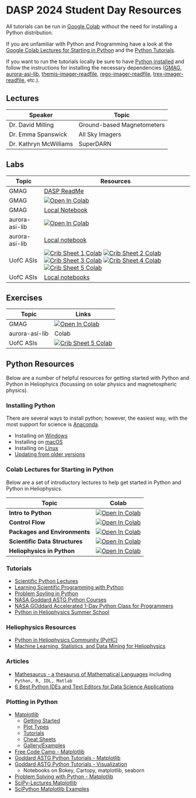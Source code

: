# DASP 2024 Student Day Resources

All tutorials can be run in [Google Colab](https://research.google.com/colaboratory/faq.html) without the need for installing a Python distribution.

If you are unfamiliar with Python and Programming have a look at the [Google Colab Lectures for Starting in Python](#colab-lectures-for-starting-in-python) and the [Python Tutorials](#tutorials). 

If you want to run the tutorials locally be sure to have [Python installed](#installing-python) and follow the instructions for installing the necessary dependencies ([GMAG](/GMAG/README.md#gmag-installation), [aurora-asi-lib](https://aurora-asi-lib.readthedocs.io/en/latest/get_started.html), [themis-imager-readfile](https://github.com/ucalgary-aurora/themis-imager-readfile), [rego-imager-readfile](https://github.com/ucalgary-aurora/rego-imager-readfile), [trex-imager-readfile](https://github.com/ucalgary-aurora/trex-imager-readfile), etc.).

## Lectures

| Speaker | Topic |
|---------|-------|
| Dr. David Milling | Ground-based Magnetometers |
| Dr. Emma Spanswick | All Sky Imagers |
| Dr. Kathryn McWilliams | SuperDARN |

## Labs

| Topic | Resources |
|-------|-----------|
| GMAG  | [DASP ReadMe](/GMAG/README.md) |
| GMAG  | [![Open In Colab](https://colab.research.google.com/assets/colab-badge.svg)](https://colab.research.google.com/github/kylermurphy/DASP_2024/blob/main/GMAG/GMAG_DASP_Colab.ipynb) |
| GMAG  | [Local Notebook](https://github.com/kylermurphy/DASP_2024/blob/main/GMAG/GMAG_DASP_Local.ipynb) |
| aurora-asi-lib |  [![Open In Colab](https://colab.research.google.com/assets/colab-badge.svg)](https://colab.research.google.com/drive/14EqiaMibxc8KjQ3KKefipDSmS1lFpAat?usp=sharing) |
| aurora-asi-lib | [Local notebook](https://github.com/kylermurphy/DASP_2024/blob/main/asilib/2024_dasp_asilib_local.ipynb) |
| UofC ASIs | [![Crib Sheet 1 Colab](https://img.shields.io/badge/Open_Crib_Sheet_1_in_Colab-blue)](https://colab.research.google.com/github/ucalgary-aurora/crib-sheets/blob/main/python/_dasp_colabs/DASP2024_load_cal_plot_single_channel_asi_data.ipynb) [![Crib Sheet 2 Colab](https://img.shields.io/badge/Open_Crib_Sheet_2_in_Colab-blue)](https://colab.research.google.com/github/ucalgary-aurora/crib-sheets/blob/main/python/_dasp_colabs/DASP2024_georeferencing_multi_channel_asi_data.ipynb) [![Crib Sheet 3 Colab](https://img.shields.io/badge/Open_Crib_Sheet_3_in_Colab-blue)](https://colab.research.google.com/github/ucalgary-aurora/crib-sheets/blob/main/python/_dasp_colabs/DASP2024_georeferencing_single_channel_asi_data.ipynb) [![Crib Sheet 4 Colab](https://img.shields.io/badge/Open_Crib_Sheet_4_in_Colab-blue)](https://colab.research.google.com/github/ucalgary-aurora/crib-sheets/blob/main/python/_dasp_colabs/DASP2024_georeferencing_multi_channel_asi_data.ipynb) [![Crib Sheet 5 Colab](https://img.shields.io/badge/Open_Crib_Sheet_5_in_Colab-blue)](https://colab.research.google.com/github/ucalgary-aurora/crib-sheets/blob/main/python/_dasp_colabs/DASP2024_multi_network_mosaic.ipynb) |
| UofC ASIs | [Local notebooks](https://data.phys.ucalgary.ca/working_with_data/index.html#crib-sheets) |

## Exercises

| Topic | Links |
|-------|-------|
| GMAG  |  [![Open In Colab](https://colab.research.google.com/assets/colab-badge.svg)](https://colab.research.google.com/github/kylermurphy/DASP_2024/blob/main/exercises/GMAG_project.ipynb)  |
| aurora-asi-lib | Colab |
| UofC ASIs | [![Crib Sheet 5 Colab](https://colab.research.google.com/assets/colab-badge.svg)](https://colab.research.google.com/github/ucalgary-aurora/crib-sheets/blob/main/python/_dasp_colabs/DASP2024_exercises.ipynb) |

## Python Resources

Below are a number of helpful resources for getting started with Python and Python in Heliophyics (focussing on solar physics and magnetospheric physics). 

### Installing Python

There are several ways to install python; however, the easiest way, with the most support for science is [Anaconda][1]. 

- Installing on [Windows][2]
- Installing on [macOS][3]
- Installing on [Linux][4]
- [Updating from older versions][5]


### Colab Lectures for Starting in Python

Below are a set of introductory lectures to help get started in Python and Python in Heliophysics.

| Topic | Colab |
|-------|-------|
| **Intro to Python** |  [![Open In Colab](https://colab.research.google.com/assets/colab-badge.svg)](https://colab.research.google.com/github/kylermurphy/STFC_SS_2022/blob/main/Notebooks/Intro_to_Python.ipynb) |
| **Control Flow** | [![Open In Colab](https://colab.research.google.com/assets/colab-badge.svg)](https://colab.research.google.com/github/kylermurphy/STFC_SS_2022/blob/main/Notebooks/Control_Flow.ipynb) |
| **Packages and Environments** | [![Open In Colab](https://colab.research.google.com/assets/colab-badge.svg)](https://colab.research.google.com/github/kylermurphy/STFC_SS_2022/blob/main/Notebooks/Packages_and_Environments.ipynb) |
| **Scientific Data Structures** | [![Open In Colab](https://colab.research.google.com/assets/colab-badge.svg)](https://colab.research.google.com/github/kylermurphy/STFC_SS_2022/blob/main/Notebooks/Scientific_Data_Structures.ipynb) |
| **Heliophysics in Python** | [![Open In Colab](https://colab.research.google.com/assets/colab-badge.svg)](https://colab.research.google.com/github/kylermurphy/STFC_SS_2022/blob/main/Notebooks/Heliophysics_in_Python.ipynb) |

### Tutorials

- [Scientific Python Lectures](https://lectures.scientific-python.org/)
- [Learning Scientific Programming with Python](https://scipython.com/)
- [Problem Sovling in Python](https://problemsolvingwithpython.com/)
- [NASA Goddard ASTG Python Courses](https://github.com/astg606/py_courses)
- [NASA GOddard Accelerated 1-Day Python Class for Programmers](https://astg606.github.io/py_courses/one_day_beginner/)
- [Python in Heliophysics Summer School](https://heliopython.org/summer-school)

### Heliophysics Resources

- [Python in Heliophysics Community (PyHC)](https://heliopython.org/)
- [Machine Learning, Statistics, and Data Mining for Heliophysics](https://helioml.org/Introduction/title.html)

### Articles

- [Mathesaurus - a thesaurus of Mathematical Languages](http://mathesaurus.sourceforge.net/) including ```Python, R, IDL, Matlab```
- [6 Best Python IDEs and Text Editors for Data Science Applications](https://medium.com/towards-data-science/6-best-python-ides-and-text-editors-for-data-science-applications-6986c4522e61)

### Plotting in Python

- [Matplotlib](https://matplotlib.org/)
    - [Getting Started](https://matplotlib.org/stable/users/getting_started/)
    - [Plot Types](https://matplotlib.org/stable/plot_types/index.html)
    - [Tutorials](https://matplotlib.org/stable/tutorials/index)
    - [Cheat Sheets](https://matplotlib.org/cheatsheets/)
    - [Gallery/Examples](https://matplotlib.org/stable/gallery/index.html)
- [Free Code Camp - Matplotlib](https://www.freecodecamp.org/news/matplotlib-course-learn-python-data-visualization/)
- [Goddard ASTG Python Tutorials - Matplotlib](https://github.com/astg606/py_materials/tree/master/matplotlib)
- [Goddard ASTG Python Tutorials - Visualization](https://github.com/astg606/py_materials/tree/master/visualization)
    - Notebooks on Bokey, Cartopy, matplotlib, seaborn
- [Problem Solving with Python - Matplotlib](https://problemsolvingwithpython.com/06-Plotting-with-Matplotlib/06.00-Introduction/)
- [SciPy-Lectures Matplotlib](http://scipy-lectures.org/intro/matplotlib/index.html)
- [SciPython Matplotlib Examples](https://scipython.com/book2/chapter-7-matplotlib/)

[1]: https://www.anaconda.com/
[2]: https://docs.anaconda.com/free/anaconda/install/windows/
[3]: https://docs.anaconda.com/free/anaconda/install/mac-os/
[4]: https://docs.anaconda.com/free/anaconda/install/linux/
[5]: https://docs.anaconda.com/free/anaconda/install/update-version/